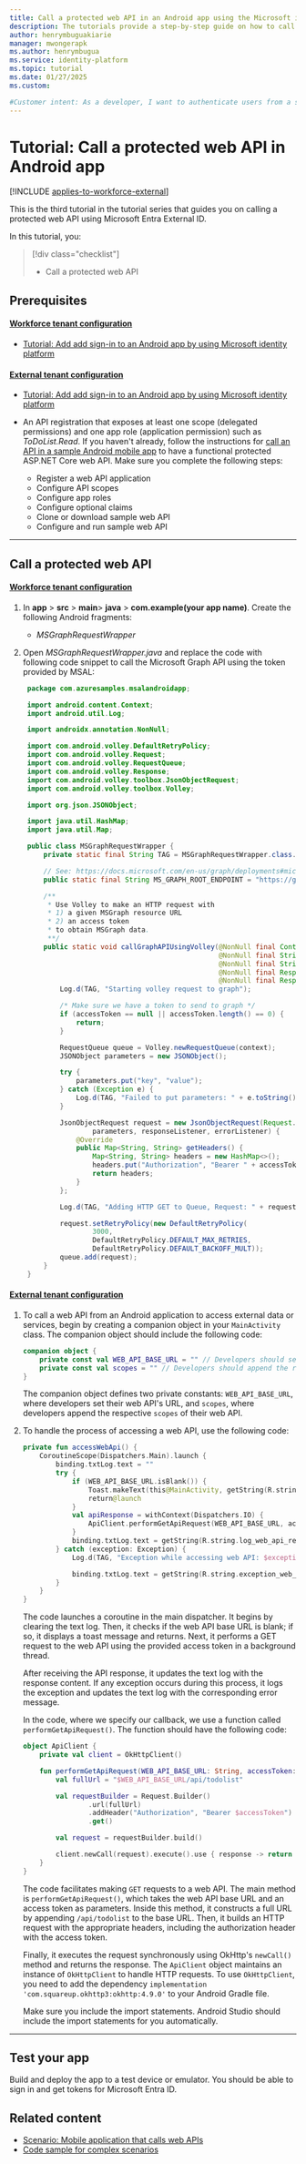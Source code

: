 ```yaml
---
title: Call a protected web API in an Android app using the Microsoft identity platform
description: The tutorials provide a step-by-step guide on how to call a protected web API in Android app for authentication. 
author: henrymbuguakiarie
manager: mwongerapk
ms.author: henrymbugua
ms.service: identity-platform
ms.topic: tutorial
ms.date: 01/27/2025
ms.custom:

#Customer intent: As a developer, I want to authenticate users from a sample Android mobile app so that I can experience how Microsoft Entra External ID
---
```


# Tutorial: Call a protected web API in Android app

[!INCLUDE [applies-to-workforce-external](../external-id/includes/applies-to-workforce-external.md)]

This is the third tutorial in the tutorial series that guides you on calling a protected web API using Microsoft Entra External ID.

In this tutorial, you:

> [!div class="checklist"]
>
> - Call a protected web API

## Prerequisites

#### [Workforce tenant configuration](#tab/android-workforce)

- [Tutorial: Add add sign-in to an Android app by using Microsoft identity platform](tutorial-mobile-app-android-sign-in-sign-out.md)

#### [External tenant configuration](#tab/android-external)

- [Tutorial: Add add sign-in to an Android app by using Microsoft identity platform](tutorial-mobile-app-android-sign-in-sign-out.md)
- An API registration that exposes at least one scope (delegated permissions) and one app role (application permission) such as *ToDoList.Read*. If you haven't already, follow the instructions for [call an API in a sample Android mobile app](quickstart-native-authentication-android-call-api.md) to have a functional protected ASP.NET Core web API. Make sure you complete the following steps:

    - Register a web API application
    - Configure API scopes
    - Configure app roles
    - Configure optional claims
    - Clone or download sample web API
    - Configure and run sample web API

---

## Call a protected web API


#### [Workforce tenant configuration](#tab/android-workforce)

1. In **app** > **src** > **main**> **java** > **com.example(your app name)**. Create the following Android fragments:

   - *MSGraphRequestWrapper*

1. Open *MSGraphRequestWrapper.java* and replace the code with following code snippet to call the Microsoft Graph API using the token provided by MSAL:

   ```java
    package com.azuresamples.msalandroidapp;

    import android.content.Context;
    import android.util.Log;

    import androidx.annotation.NonNull;

    import com.android.volley.DefaultRetryPolicy;
    import com.android.volley.Request;
    import com.android.volley.RequestQueue;
    import com.android.volley.Response;
    import com.android.volley.toolbox.JsonObjectRequest;
    import com.android.volley.toolbox.Volley;

    import org.json.JSONObject;

    import java.util.HashMap;
    import java.util.Map;

    public class MSGraphRequestWrapper {
        private static final String TAG = MSGraphRequestWrapper.class.getSimpleName();

        // See: https://docs.microsoft.com/en-us/graph/deployments#microsoft-graph-and-graph-explorer-service-root-endpoints
        public static final String MS_GRAPH_ROOT_ENDPOINT = "https://graph.microsoft.com/";

        /**
         * Use Volley to make an HTTP request with
         * 1) a given MSGraph resource URL
         * 2) an access token
         * to obtain MSGraph data.
         **/
        public static void callGraphAPIUsingVolley(@NonNull final Context context,
                                                   @NonNull final String graphResourceUrl,
                                                   @NonNull final String accessToken,
                                                   @NonNull final Response.Listener<JSONObject> responseListener,
                                                   @NonNull final Response.ErrorListener errorListener) {
            Log.d(TAG, "Starting volley request to graph");

            /* Make sure we have a token to send to graph */
            if (accessToken == null || accessToken.length() == 0) {
                return;
            }

            RequestQueue queue = Volley.newRequestQueue(context);
            JSONObject parameters = new JSONObject();

            try {
                parameters.put("key", "value");
            } catch (Exception e) {
                Log.d(TAG, "Failed to put parameters: " + e.toString());
            }

            JsonObjectRequest request = new JsonObjectRequest(Request.Method.GET, graphResourceUrl,
                    parameters, responseListener, errorListener) {
                @Override
                public Map<String, String> getHeaders() {
                    Map<String, String> headers = new HashMap<>();
                    headers.put("Authorization", "Bearer " + accessToken);
                    return headers;
                }
            };

            Log.d(TAG, "Adding HTTP GET to Queue, Request: " + request.toString());

            request.setRetryPolicy(new DefaultRetryPolicy(
                    3000,
                    DefaultRetryPolicy.DEFAULT_MAX_RETRIES,
                    DefaultRetryPolicy.DEFAULT_BACKOFF_MULT));
            queue.add(request);
        }
    }
   ```

#### [External tenant configuration](#tab/android-external)

1. To call a web API from an Android application to access external data or services, begin by creating a companion object in your `MainActivity` class. The companion object should include the following code:

    ```kotlin
    companion object {
        private const val WEB_API_BASE_URL = "" // Developers should set the respective URL of their web API here
        private const val scopes = "" // Developers should append the respective scopes of their web API.
    }
    ```
    
    The companion object defines two private constants: `WEB_API_BASE_URL`, where developers set their web API's URL, and `scopes`, where developers append the respective `scopes` of their web API.

1. To handle the process of accessing a web API, use the following code:

    ```kotlin
    private fun accessWebApi() {
        CoroutineScope(Dispatchers.Main).launch {
            binding.txtLog.text = ""
            try {
                if (WEB_API_BASE_URL.isBlank()) {
                    Toast.makeText(this@MainActivity, getString(R.string.message_web_base_url), Toast.LENGTH_LONG).show()
                    return@launch
                }
                val apiResponse = withContext(Dispatchers.IO) {
                    ApiClient.performGetApiRequest(WEB_API_BASE_URL, accessToken)
                }
                binding.txtLog.text = getString(R.string.log_web_api_response)  + apiResponse.toString()
            } catch (exception: Exception) {
                Log.d(TAG, "Exception while accessing web API: $exception")
    
                binding.txtLog.text = getString(R.string.exception_web_api) + exception
            }
        }
    }
    ```
    
    The code launches a coroutine in the main dispatcher. It begins by clearing the text log. Then, it checks if the web API base URL is blank; if so, it displays a toast message and returns. Next, it performs a GET request to the web API using the provided access token in a background thread. 
    
    After receiving the API response, it updates the text log with the response content. If any exception occurs during this process, it logs the exception and updates the text log with the corresponding error message.
    
    In the code, where we specify our callback, we use a function called `performGetApiRequest()`. The function  should have the following code:
    
    ```kotlin
    object ApiClient {
        private val client = OkHttpClient()
    
        fun performGetApiRequest(WEB_API_BASE_URL: String, accessToken: String?): Response {
            val fullUrl = "$WEB_API_BASE_URL/api/todolist"
    
            val requestBuilder = Request.Builder()
                    .url(fullUrl)
                    .addHeader("Authorization", "Bearer $accessToken")
                    .get()
    
            val request = requestBuilder.build()
    
            client.newCall(request).execute().use { response -> return response }
        }
    }
    ```
    
    The code facilitates making `GET` requests to a web API. The main method is `performGetApiRequest()`, which takes the web API base URL and an access token as parameters. Inside this method, it constructs a full URL by appending `/api/todolist` to the base URL. Then, it builds an HTTP request with the appropriate headers, including the authorization header with the access token. 
    
    Finally, it executes the request synchronously using OkHttp's `newCall()` method and returns the response. The `ApiClient` object maintains an instance of `OkHttpClient` to handle HTTP requests. 
    To use `OkHttpClient`, you need to add the dependency `implementation 'com.squareup.okhttp3:okhttp:4.9.0'` to your Android Gradle file.
    
    Make sure you include the import statements. Android Studio should include the import statements for you automatically.

---


## Test your app

Build and deploy the app to a test device or emulator. You should be able to sign in and get tokens for Microsoft Entra ID.

## Related content

- [Scenario: Mobile application that calls web APIs](scenario-mobile-app-configuration.md)
- [Code sample for complex scenarios](https://github.com/Azure-Samples/ms-identity-android-java/)
